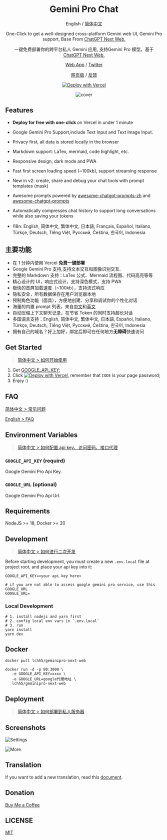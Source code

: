 <div align="center">

<h1 align="center">Gemini Pro Chat</h1>

English / [简体中文](./README_CN.md)

One-Click to get a well-designed cross-platform Gemini web UI, Gemini Pro support, Base From [ChatGPT Next Web.](https://github.com/Yidadaa/ChatGPT-Next-Web/) 

一键免费部署你的跨平台私人 Gemini 应用, 支持Gemini Pro 模型。基于 [ChatGPT Next Web.](https://github.com/Yidadaa/ChatGPT-Next-Web/) 

[Web App](https://gemini.kkwoya.com/) / [Twitter](https://twitter.com/xianyun88)

[网页版](https://gemini.kkwoya.com/) / [反馈](https://github.com/lchh5/GeminiPro-Next-Web/issues)

[![Deploy with Vercel](https://vercel.com/button)](https://vercel.com/new/clone?repository-url=https%3A%2F%2Fgithub.com%2Flchh5%2FGeminiPro-Next-Web&env=GOOGLE_API_KEY&project-name=geminipro-next-web&repository-name=GeminiPro-Next-Web)

![cover](./docs/images/cover.png)

</div>

## Features

- **Deploy for free with one-click** on Vercel in under 1 minute

- Google Gemini Pro Support,include Text Input and Text Image Input.
- Privacy first, all data is stored locally in the browser
- Markdown support: LaTex, mermaid, code highlight, etc.
- Responsive design, dark mode and PWA
- Fast first screen loading speed (~100kb), support streaming response
- New in v2: create, share and debug your chat tools with prompt templates (mask)
- Awesome prompts powered by [awesome-chatgpt-prompts-zh](https://github.com/PlexPt/awesome-chatgpt-prompts-zh) and [awesome-chatgpt-prompts](https://github.com/f/awesome-chatgpt-prompts)
- Automatically compresses chat history to support long conversations while also saving your tokens
- I18n: English, 简体中文, 繁体中文, 日本語, Français, Español, Italiano, Türkçe, Deutsch, Tiếng Việt, Русский, Čeština, 한국어, Indonesia



## 主要功能

- 在 1 分钟内使用 Vercel **免费一键部署**
- Google Gemini Pro 支持,支持文本交互和图像识别交互.
- 完整的 Markdown 支持：LaTex 公式、Mermaid 流程图、代码高亮等等
- 精心设计的 UI，响应式设计，支持深色模式，支持 PWA
- 极快的首屏加载速度（~100kb），支持流式响应
- 隐私安全，所有数据保存在用户浏览器本地
- 预制角色功能（面具），方便地创建、分享和调试你的个性化对话
- 海量的内置 prompt 列表，来自[中文](https://github.com/PlexPt/awesome-chatgpt-prompts-zh)和[英文](https://github.com/f/awesome-chatgpt-prompts)
- 自动压缩上下文聊天记录，在节省 Token 的同时支持超长对话
- 多国语言支持：English, 简体中文, 繁体中文, 日本語, Español, Italiano, Türkçe, Deutsch, Tiếng Việt, Русский, Čeština, 한국어, Indonesia
- 拥有自己的域名？好上加好，绑定后即可在任何地方**无障碍**快速访问


## Get Started

> [简体中文 > 如何开始使用](./README_CN.md#开始使用)

1. Get [GOOGLE_API_KEY](https://makersuite.google.com/app/apikey);
2. Click
   [![Deploy with Vercel](https://vercel.com/button)](https://vercel.com/new/clone?repository-url=https%3A%2F%2Fgithub.com%2FYidadaa%2FChatGPT-Next-Web&env=OPENAI_API_KEY&env=CODE&project-name=chatgpt-next-web&repository-name=ChatGPT-Next-Web), remember that `CODE` is your page password;
3. Enjoy :)

## FAQ

[简体中文 > 常见问题](./docs/faq-cn.md)

[English > FAQ](./docs/faq-en.md)


## Environment Variables

> [简体中文 > 如何配置 api key、访问密码、接口代理](./README_CN.md#环境变量)




### `GOOGLE_API_KEY` (requird)

Google Gemini Pro Api Key.

### `GOOGLE_URL` (optional)

Google Gemini Pro Api Url.

## Requirements

NodeJS >= 18, Docker >= 20

## Development

> [简体中文 > 如何进行二次开发](./README_CN.md#开发)

Before starting development, you must create a new `.env.local` file at project root, and place your api key into it:

```
GOOGLE_API_KEY=<your api key here>

# if you are not able to access google gemini pro service, use this GOOGLE_URL
GOOGLE_URL=
```

### Local Development

```shell
# 1. install nodejs and yarn first
# 2. config local env vars in `.env.local`
# 3. run
yarn install
yarn dev
```

## Docker

```shell
docker pull lchh5/geminipro-next-web

docker run -d -p 80:3000 \
   -e GOOGLE_API_KEY=xxxx \
   -e GOOGLE_URL=google代理地址 \
   lchh5/geminipro-next-web
```


## Deployment

> [简体中文 > 如何部署到私人服务器](./README_CN.md#部署)

## Screenshots

![Settings](./docs/images/settings.png)

![More](./docs/images/more.png)

## Translation

If you want to add a new translation, read this [document](./docs/translation.md).

## Donation

[Buy Me a Coffee](https://www.buymeacoffee.com/xianyun)

## LICENSE

[MIT](https://opensource.org/license/mit/)
